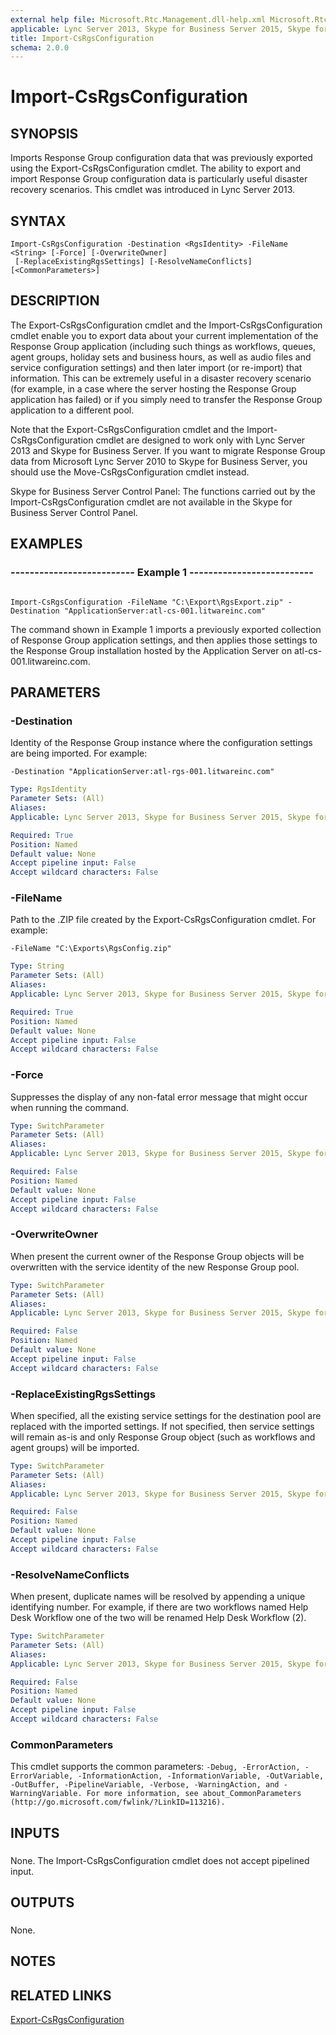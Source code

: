 ```yaml
---
external help file: Microsoft.Rtc.Management.dll-help.xml Microsoft.Rtc.Rgs.Management.dll-help.xml
applicable: Lync Server 2013, Skype for Business Server 2015, Skype for Business Server 2019
title: Import-CsRgsConfiguration
schema: 2.0.0
---
```


# Import-CsRgsConfiguration

## SYNOPSIS

Imports Response Group configuration data that was previously exported using the Export-CsRgsConfiguration cmdlet.
The ability to export and import Response Group configuration data is particularly useful disaster recovery scenarios.
This cmdlet was introduced in Lync Server 2013.



## SYNTAX

```
Import-CsRgsConfiguration -Destination <RgsIdentity> -FileName <String> [-Force] [-OverwriteOwner]
 [-ReplaceExistingRgsSettings] [-ResolveNameConflicts] [<CommonParameters>]
```

## DESCRIPTION

The Export-CsRgsConfiguration cmdlet and the Import-CsRgsConfiguration cmdlet enable you to export data about your current implementation of the Response Group application (including such things as workflows, queues, agent groups, holiday sets and business hours, as well as audio files and service configuration settings) and then later import (or re-import) that information.
This can be extremely useful in a disaster recovery scenario (for example, in a case where the server hosting the Response Group application has failed) or if you simply need to transfer the Response Group application to a different pool.

Note that the Export-CsRgsConfiguration cmdlet and the Import-CsRgsConfiguration cmdlet are designed to work only with Lync Server 2013 and Skype for Business Server.
If you want to migrate Response Group data from Microsoft Lync Server 2010 to Skype for Business Server, you should use the Move-CsRgsConfiguration cmdlet instead.

Skype for Business Server Control Panel: The functions carried out by the Import-CsRgsConfiguration cmdlet are not available in the Skype for Business Server Control Panel.



## EXAMPLES

### -------------------------- Example 1 -------------------------- 
```

Import-CsRgsConfiguration -FileName "C:\Export\RgsExport.zip" -Destination "ApplicationServer:atl-cs-001.litwareinc.com"
```

The command shown in Example 1 imports a previously exported collection of Response Group application settings, and then applies those settings to the Response Group installation hosted by the Application Server on atl-cs-001.litwareinc.com.


## PARAMETERS

### -Destination

Identity of the Response Group instance where the configuration settings are being imported.
For example:

`-Destination "ApplicationServer:atl-rgs-001.litwareinc.com"`



```yaml
Type: RgsIdentity
Parameter Sets: (All)
Aliases: 
Applicable: Lync Server 2013, Skype for Business Server 2015, Skype for Business Server 2019

Required: True
Position: Named
Default value: None
Accept pipeline input: False
Accept wildcard characters: False
```

### -FileName

Path to the .ZIP file created by the Export-CsRgsConfiguration cmdlet.
For example:

`-FileName "C:\Exports\RgsConfig.zip"`



```yaml
Type: String
Parameter Sets: (All)
Aliases: 
Applicable: Lync Server 2013, Skype for Business Server 2015, Skype for Business Server 2019

Required: True
Position: Named
Default value: None
Accept pipeline input: False
Accept wildcard characters: False
```

### -Force
Suppresses the display of any non-fatal error message that might occur when running the command.

```yaml
Type: SwitchParameter
Parameter Sets: (All)
Aliases: 
Applicable: Lync Server 2013, Skype for Business Server 2015, Skype for Business Server 2019

Required: False
Position: Named
Default value: None
Accept pipeline input: False
Accept wildcard characters: False
```

### -OverwriteOwner
When present the current owner of the Response Group objects will be overwritten with the service identity of the new Response Group pool.

```yaml
Type: SwitchParameter
Parameter Sets: (All)
Aliases: 
Applicable: Lync Server 2013, Skype for Business Server 2015, Skype for Business Server 2019

Required: False
Position: Named
Default value: None
Accept pipeline input: False
Accept wildcard characters: False
```

### -ReplaceExistingRgsSettings
When specified, all the existing service settings for the destination pool are replaced with the imported settings.
If not specified, then service settings will remain as-is and only Response Group object (such as workflows and agent groups) will be imported.

```yaml
Type: SwitchParameter
Parameter Sets: (All)
Aliases: 
Applicable: Lync Server 2013, Skype for Business Server 2015, Skype for Business Server 2019

Required: False
Position: Named
Default value: None
Accept pipeline input: False
Accept wildcard characters: False
```

### -ResolveNameConflicts
When present, duplicate names will be resolved by appending a unique identifying number.
For example, if there are two workflows named Help Desk Workflow one of the two will be renamed Help Desk Workflow (2).

```yaml
Type: SwitchParameter
Parameter Sets: (All)
Aliases: 
Applicable: Lync Server 2013, Skype for Business Server 2015, Skype for Business Server 2019

Required: False
Position: Named
Default value: None
Accept pipeline input: False
Accept wildcard characters: False
```

### CommonParameters
This cmdlet supports the common parameters: `-Debug, -ErrorAction, -ErrorVariable, -InformationAction, -InformationVariable, -OutVariable, -OutBuffer, -PipelineVariable, -Verbose, -WarningAction, and -WarningVariable. For more information, see about_CommonParameters (http://go.microsoft.com/fwlink/?LinkID=113216).`

## INPUTS

###  
None.
The Import-CsRgsConfiguration cmdlet does not accept pipelined input.

## OUTPUTS

###  
None.

## NOTES

## RELATED LINKS

[Export-CsRgsConfiguration](Export-CsRgsConfiguration.md)

